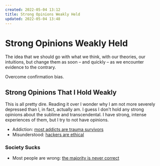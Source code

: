 ```yaml
---
created: 2022-05-04 13:12
title: Strong Opinions Weakly Held
updated: 2022-05-04 13:48
---
```

   
# Strong Opinions Weakly Held   
   
The idea that we should go with what we think, with our theories, our intuitions, but change them as soon – and quickly – as we encounter evidence to the contrary.   
   
Overcome confirmation bias.     
   
## Strong Opinions That I Hold Weakly   
This is all pretty dire. Reading it over I wonder why I am not more severely depressed than I, in fact, actually am. I guess I don't hold any strong opinions about the sublime and transcendental. I have strong, intense experiences of them, but I try to not have opinions.   
   
   
- Addiction: [most addicts are trauma survivors](../www/most%20addicts%20are%20trauma%20survivors.md)   
- Misunderstood: [hackers are ethical](../www/hackers%20are%20ethical.md)   
   
### Society Sucks   
   
- Most people are wrong: [the majority is never correct](../www/the%20majority%20is%20never%20correct.md)